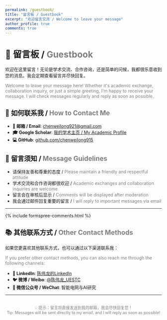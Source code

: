 ```yaml
---
permalink: /guestbook/
title: "留言板 / Guestbook"
excerpt: "欢迎留言交流 / Welcome to leave your message"
author_profile: true
comments: true
---
```


<span class='anchor' id='guestbook'></span>

# 📝 留言板 / <span style="color: gray;">Guestbook</span>

欢迎在这里留言！无论是学术交流、合作咨询，还是简单的问候，我都很乐意收到您的消息。我会定期查看留言并尽快回复。

<span style="color: gray;">Welcome to leave your message here! Whether it's academic exchange, collaboration inquiry, or just a simple greeting, I'm happy to receive your message. I will check messages regularly and reply as soon as possible.</span>

## 📮 如何联系我 / <span style="color: gray;">How to Contact Me</span>

- **📧 邮箱 / Email**: [chenweilong921@gmail.com](mailto:chenweilong921@gmail.com)
- **🎓 Google Scholar**: [我的学术主页 / My Academic Profile](https://scholar.google.com/citations?user=ukaTvisAAAAJ)
- **💻 GitHub**: [github.com/chenweilong915](https://github.com/chenweilong915)

## 💬 留言须知 / <span style="color: gray;">Message Guidelines</span>

- 请保持友善和尊重的态度 / <span style="color: gray;">Please maintain a friendly and respectful attitude</span>
- 学术交流和合作咨询都很欢迎 / <span style="color: gray;">Academic exchanges and collaboration inquiries are welcome</span>
- 留言会在审核后显示 / <span style="color: gray;">Comments will be displayed after moderation</span>
- 我会通过邮件回复重要的留言 / <span style="color: gray;">I will reply to important messages via email</span>

---

{% include formspree-comments.html %}

## 📚 其他联系方式 / <span style="color: gray;">Other Contact Methods</span>

如果您更喜欢其他联系方式，也可以通过以下渠道联系我：

<span style="color: gray;">If you prefer other contact methods, you can also reach me through the following channels:</span>

- **💼 LinkedIn**: [陈伟龙的LinkedIn](https://linkedin.com/in/weilong-chen)
- **🐦 微博 / Weibo**: [@陈伟龙_UESTC](https://weibo.com/chenweilong915)
- **📱 微信公众号 / WeChat**: 智能电网与AI研究

---

<div style="text-align: center; color: gray; font-size: 0.9em; margin-top: 30px;">
💡 提示：留言将直接发送到我的邮箱，我会尽快回复您！<br>
<span style="color: gray;">Tip: Messages will be sent directly to my email, and I will reply as soon as possible!</span>
</div>
